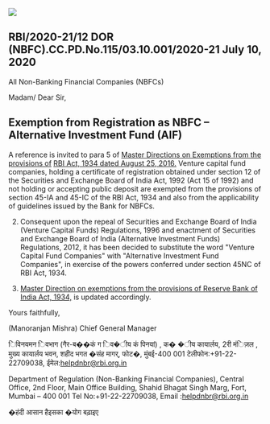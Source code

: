 ![](_page_0_Picture_0.jpeg)

## RBI/2020-21/12 DOR (NBFC).CC.PD.No.115/03.10.001/2020-21 July 10, 2020

All Non-Banking Financial Companies (NBFCs)

Madam/ Dear Sir,

## **Exemption from Registration as NBFC – Alternative Investment Fund (AIF)**

A reference is invited to para 5 of [Master Directions on Exemptions from the provisions of](https://www.rbi.org.in/Scripts/BS_ViewMasDirections.aspx?id=10565)  [RBI Act, 1934 dated August 25, 2016.](https://www.rbi.org.in/Scripts/BS_ViewMasDirections.aspx?id=10565) Venture capital fund companies, holding a certificate of registration obtained under section 12 of the Securities and Exchange Board of India Act, 1992 (Act 15 of 1992) and not holding or accepting public deposit are exempted from the provisions of section 45-IA and 45-IC of the RBI Act, 1934 and also from the applicability of guidelines issued by the Bank for NBFCs.

2. Consequent upon the repeal of Securities and Exchange Board of India (Venture Capital Funds) Regulations, 1996 and enactment of Securities and Exchange Board of India (Alternative Investment Funds) Regulations, 2012, it has been decided to substitute the word "Venture Capital Fund Companies" with "Alternative Investment Fund Companies", in exercise of the powers conferred under section 45NC of RBI Act, 1934.

3. [Master Direction on exemptions from the provisions of Reserve Bank of India Act, 1934,](https://www.rbi.org.in/Scripts/BS_ViewMasDirections.aspx?id=10565) is updated accordingly.

Yours faithfully,

(Manoranjan Mishra) Chief General Manager

िविनयमन िवभाग (गैर-ब��कं ग िव�ीय कं पिनयां) , क� �ीय कायार्लय, 2री मंिज़ल , मुख्य कायार्लय भवन, शहीद भगत �संह मागर्, फोट�, मुंबई-400 001 टेलीफोन:+91-22-22709038, ईमेल:helpdnbr@rbi.org.in

Department of Regulation (Non-Banking Financial Companies), Central Office, 2nd Floor, Main Office Building, Shahid Bhagat Singh Marg, Fort, Mumbai – 400 001 Tel No:+91-22-22709038, Email :helpdnbr@rbi.org.in

�हंदी आसान हैइसका �योग बढ़ाइए